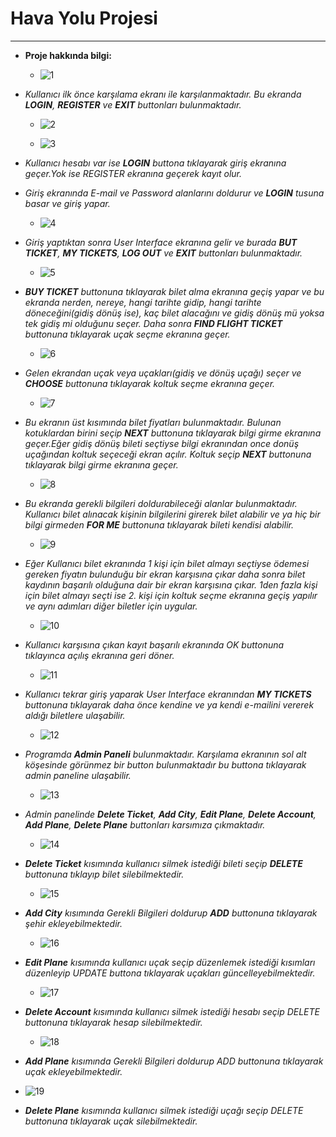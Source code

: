 # Hava Yolu Projesi
___
  - **Proje hakkında bilgi:**
    - ![1](Images/OpeningPage.png)

  - *Kullanıcı ilk önce karşılama ekranı ile karşılanmaktadır. Bu ekranda **LOGIN**, **REGISTER** ve **EXIT** buttonları bulunmaktadır.*

    - ![2](Images/Register.png)

    - ![3](Images/Login.png)

  - *Kullanıcı hesabı var ise **LOGIN** buttona tıklayarak giriş ekranına geçer.Yok ise REGISTER ekranına geçerek kayıt olur.*

  - *Giriş ekranında E-mail ve Password alanlarını doldurur ve **LOGIN** tusuna basar ve giriş yapar.*

    - ![4](Images/UserInterface.png)

  - *Giriş yaptıktan sonra User Interface ekranına gelir ve burada **BUT TICKET**, **MY TICKETS**, **LOG OUT** ve **EXIT** buttonları bulunmaktadır.*

    - ![5](Images/BuyTicket.png)

  - ***BUY TICKET** buttonuna tıklayarak bilet alma ekranına geçiş yapar ve bu ekranda nerden, nereye, hangi tarihte gidip, hangi tarihte döneceğini(gidiş dönüş ise), kaç bilet alacağını ve gidiş dönüş mü yoksa tek gidiş mi olduğunu seçer. Daha sonra **FIND FLIGHT TICKET** buttonuna tıklayarak uçak seçme ekranına geçer.*

    - ![6](Images/ChoosePlane.png)

  - *Gelen ekrandan uçak veya uçakları(gidiş ve dönüş uçağı) seçer ve **CHOOSE** buttonuna tıklayarak koltuk seçme ekranına geçer.*

    - ![7](Images/ChooseSeat.png)

  - *Bu ekranın üst kısımında bilet fiyatları bulunmaktadır. Bulunan kotuklardan birini seçip **NEXT** buttonuna tıklayarak bilgi girme ekranına geçer.Eğer gidiş dönüş bileti seçtiyse bilgi ekranından once donüş uçağından koltuk seçeceği ekran açılır. Koltuk seçip **NEXT** buttonuna tıklayarak bilgi girme ekranına geçer.*

    - ![8](Images/PassengerInfo.png)

  - *Bu ekranda gerekli bilgileri doldurabileceği alanlar bulunmaktadır. Kullanıcı bilet alınacak kişinin bilgilerini girerek bilet alabilir ve ya hiç bir bilgi girmeden **FOR ME** buttonuna tıklayarak bileti kendisi alabilir.*

    - ![9](Images/CheckOut.png)

  - *Eğer Kullanıcı bilet ekranında 1 kişi için bilet almayı seçtiyse ödemesi gereken fiyatın bulunduğu bir ekran karşısına çıkar daha sonra bilet kaydının başarılı olduğuna dair bir ekran karşısına çıkar. 1den fazla kişi için bilet almayı seçti ise 2. kişi için koltuk seçme ekranına geçiş yapılır ve aynı adımları diğer biletler için uygular.*

    - ![10](Images/Completed.png)

  - *Kullanıcı karşısına çıkan kayıt başarılı ekranında OK buttonuna tıklayınca açılış ekranına geri döner.*

    - ![11](Images/Mytickets.png)

  - *Kullanıcı tekrar giriş yaparak User Interface ekranından **MY TICKETS** buttonuna tıklayarak daha önce kendine ve ya kendi e-mailini vererek aldığı biletlere ulaşabilir.*

    - ![12](Images/OpeningPage.png)

  - *Programda **Admin Paneli** bulunmaktadır. Karşılama ekranının sol alt köşesinde görünmez bir button bulunmaktadır bu buttona tıklayarak admin paneline ulaşabilir.*

    - ![13](Images/Admin.png)

  - *Admin panelinde **Delete Ticket**, **Add City**, **Edit Plane**, **Delete Account**, **Add Plane**, **Delete Plane** buttonları karsımıza çıkmaktadır.*

      - ![14](Images/DeleteTicket.png)

   - ***Delete Ticket** kısımında kullanıcı silmek istediği bileti seçip **DELETE** buttonuna tıklayıp bilet silebilmektedir.*

       - ![15](Images/AddCity.png)

  - ***Add City** kısımında Gerekli Bilgileri doldurup **ADD** buttonuna tıklayarak şehir ekleyebilmektedir.*

      - ![16](Images/EditPlane.png)

  - ***Edit Plane** kısımında kullanıcı uçak seçip düzenlemek istediği kısımları düzenleyip UPDATE buttona tıklayarak uçakları güncelleyebilmektedir.*

      - ![17](Images/DeleteAccount.png)

  - ***Delete Account** kısımında kullanıcı silmek istediği hesabı seçip DELETE buttonuna tıklayarak hesap silebilmektedir.*

      - ![18](Images/AddPlane.png)

  - ***Add Plane** kısımında Gerekli Bilgileri doldurup ADD buttonuna tıklayarak uçak ekleyebilmektedir.*

  - ![19](Images/DeletePlane.png)

- ***Delete Plane** kısımında kullanıcı silmek istediği uçağı seçip DELETE buttonuna tıklayarak uçak silebilmektedir.*

